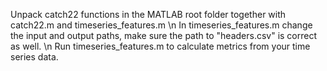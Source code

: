 Unpack catch22 functions in the MATLAB root folder together with catch22.m and timeseries_features.m \n
In timeseries_features.m change the input and output paths, make sure the path to "headers.csv" is correct as well. \n
Run timeseries_features.m to calculate metrics from your time series data.
